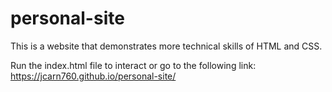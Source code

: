 # personal-site

This is a website that demonstrates more technical skills of HTML and CSS.

Run the index.html file to interact or go to the following link: https://jcarn760.github.io/personal-site/
